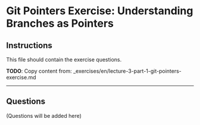 # Git Pointers Exercise: Understanding Branches as Pointers

## Instructions

This file should contain the exercise questions.

**TODO**: Copy content from: _exercises/en/lecture-3-part-1-git-pointers-exercise.md

---

## Questions

(Questions will be added here)

